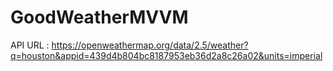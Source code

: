 # GoodWeatherMVVM

API URL : https://openweathermap.org/data/2.5/weather?q=houston&appid=439d4b804bc8187953eb36d2a8c26a02&units=imperial

